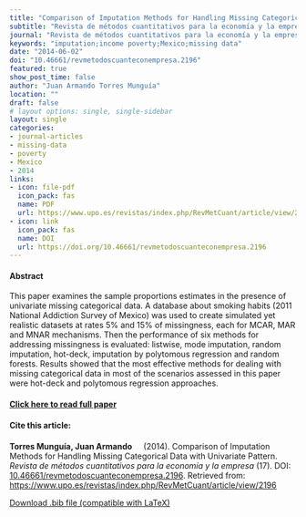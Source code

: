 ```yaml
---
title: "Comparison of Imputation Methods for Handling Missing Categorical Data with Univariate Pattern"
subtitle: "Revista de métodos cuantitativos para la economía y la empresa" 
journal: "Revista de métodos cuantitativos para la economía y la empresa" 
keywords: "imputation;income poverty;Mexico;missing data" 
date: "2014-06-02"
doi: "10.46661/revmetodoscuanteconempresa.2196"
featured: true
show_post_time: false
author: "Juan Armando Torres Munguía"
location: ""
draft: false
# layout options: single, single-sidebar
layout: single
categories:
- journal-articles
- missing-data
- poverty
- Mexico
- 2014
links:
- icon: file-pdf
  icon_pack: fas
  name: PDF
  url: https://www.upo.es/revistas/index.php/RevMetCuant/article/view/2196/1763
- icon: link
  icon_pack: fas
  name: DOI
  url: https://doi.org/10.46661/revmetodoscuanteconempresa.2196
---
```




<h4> Abstract </h4>
<p> This paper examines the sample proportions estimates in the presence of univariate missing categorical data. A database about smoking habits (2011 National Addiction Survey of Mexico) was used to create simulated yet realistic datasets at rates 5% and 15% of missingness, each for MCAR, MAR and MNAR mechanisms. Then the performance of six methods for addressing missingness is evaluated: listwise, mode imputation, random imputation, hot-deck, imputation by polytomous regression and random forests. Results showed that the most effective methods for dealing with missing categorical data in most of the scenarios assessed in this paper were hot-deck and polytomous regression approaches. </p>

<h4> <a href="https://www.upo.es/revistas/index.php/RevMetCuant/article/view/2196" target="_blank"> Click here to read full paper </a></h4>

<h4>Cite this article: </h4>
<p><b>Torres Munguía, Juan Armando<a href="https://orcid.org/0000-0003-3432-6941" target="_blank"><img src="https://info.orcid.org/wp-content/uploads/2019/11/orcid_16x16.png" height="16" width="16" ></a></b> (2014). Comparison of Imputation Methods for Handling Missing Categorical Data with Univariate Pattern. <i>Revista de métodos cuantitativos para la economía y la empresa</i> (17). DOI: <a href="https://www.upo.es/revistas/index.php/RevMetCuant/article/view/2196" target="_blank">10.46661/revmetodoscuanteconempresa.2196</a>. Retrieved from: <a href="https://www.upo.es/revistas/index.php/RevMetCuant/article/view/2196" target="_blank">https://www.upo.es/revistas/index.php/RevMetCuant/article/view/2196</a></p>

<a href="cite.bib" download="cite.bib" class="button"> Download .bib file (compatible with LaTeX) </a>
